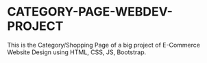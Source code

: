 # CATEGORY-PAGE-WEBDEV-PROJECT
This is the Category/Shopping Page of a big project of E-Commerce Website Design using HTML, CSS, JS, Bootstrap.
